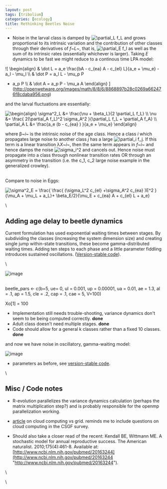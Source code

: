 ```yaml
---
layout: post
tags: [tribolium]
categories: [ecology]
title: Rethinking Beetles Noise
---
```







 








-   Noise in the larval class is damped by ![ \\partial\_L f\_L
    ](http://openwetware.org/images/math/d/0/8/d084393ee59f54a76685ec96a58d5713.png)
    and grows proportional to its intrinsic variation and the
    contribution of other classes through their derivatives of *f*~*L*~,
    that is, ![ \\partial\_E f\_l
    ](http://openwetware.org/images/math/0/8/c/08c6845f4c466dddff7c0cf1d0c9bdd9.png)
    as well as the sum of its intrinsic rates (essentially whichever is
    larger). Taking *E* dynamics to be fast we might reduce to a
    continous time LPA model:

![ \\begin{align} & \\dot L = a\_e \\frac{bA - c\_{ea} A - c\_{el}
L}{a\_e + \\mu\_e} - a\_l - \\mu\_l \\\\ & \\dot P = a\_l L - \\mu\_p P
- a\_p P \\\\ & \\dot A = a\_p P - \\mu\_a A \\end{align}
](http://openwetware.org/images/math/8/8/6/8868897b28c0269a662476f8cdaba956.png)

and the larval fluctuations are essentially:

![ \\begin{align} \\sigma\^2\_L &= \\frac{\\nu + \\beta\_L}{2
\\partial\_L f\_L} \\\\ \\nu &= \\frac{ 2(\\partial\_A f\_L)\^2
\\sigma\_A\^2 }{\\partial\_L f\_L + \\partial\_A f\_A} \\\\ \\partial\_A
L &= \\frac{a\_e (b - c\_{ea} ) }{a\_e + \\mu\_e} \\end{align}
](http://openwetware.org/images/math/0/b/2/0b28c653e98e1add40660bcfa8397dfa.png)

where β~*i*~ is the intrinsic noise of the age class. Hence a class *i*
which propagates large noise to another class *j* has a large ![
\\partial\_i f\_j
](http://openwetware.org/images/math/7/b/e/7be2b5af5d2cc89a7191b64172d0111a.png).
If this term is a linear transition λ*X*~*i*~, then the same term
appears in *f*~*i*~ and hence damps the noise ![ \\sigma\_i\^2
](http://openwetware.org/images/math/8/5/8/858533c45c5df12a7e743e031638f296.png)
and cancels out. Hence noise must propagate into a class through
nonlinear transition rates OR through an asymmetry in the transition
(i.e. the c\_1, c\_2 large noise example in the generalized crowley).

\
 Compare to noise in Eggs:

![ \\sigma\^2\_E = \\frac{ \\frac{ (\\sigma\_L\^2 c\_{el} +\\sigma\_A\^2
c\_{ea} )E\^2 }{\\mu\_A + \\mu\_L + a\_L}+ \\beta\_E/2}{\\mu\_E +
c\_{ea} A + c\_{el} L + a\_e}
](http://openwetware.org/images/math/c/b/4/cb43757c3eeb52669b9771261087ddd2.png)

\

Adding age delay to beetle dynamics
-----------------------------------

Current formulation has used exponential waiting times between stages.
By subdividing the classes (increasing the system dimension size) and
creating single jump within-state transitions, these become
gamma-distributed waiting times. Adding ten steps to each phase and a
little parameter fiddling introduces sustained oscillations.
([Version-stable
code](http://github.com/cboettig/structured-populations/blob/a03864e0e22ae210f784f51988e9eb1812005177/R/gamma_beetles.R "http://github.com/cboettig/structured-populations/blob/a03864e0e22ae210f784f51988e9eb1812005177/R/gamma_beetles.R")).

\

![image](http://openwetware.org/images/e/e1/Age_delay.png)

\
 beetle\_pars <- c(b=5, ue= 0, ul = 0.001, up = 0.00001, ua = 0.01, ae =
1.3, al = .1, ap = 1.5, cle = .2, cap = .1, cae = 5, V=100)

Xo[1] = 100

-   Implementation still needs trouble-shooting, variance dynamics don't
    seem to be being computed correctly. **done**
-   Adult class doesn't need multiple stages. **done**
-   Code should allow for a general k classes rather than a fixed 10
    classes. **done**

and now we have noise in oscillatory, gamma-waiting model:

![image](http://openwetware.org/images/d/d2/Oscillate_noise.png)

-   parameters as before, see [version-stable
    code](http://github.com/cboettig/structured-populations/blob/0af18d6f4b63ef63ced376f0c73cec16b83c66b5/R/gamma_beetles.R "http://github.com/cboettig/structured-populations/blob/0af18d6f4b63ef63ced376f0c73cec16b83c66b5/R/gamma_beetles.R").

\

Misc / Code notes
-----------------

-   R-evolution parallelizes the variance dynamics calculation (perhaps
    the matrix multiplication step?) and is probably responsible for the
    openmp parallelization working.

-   [article](http://arxiv.org/abs/1005.2718# "http://arxiv.org/abs/1005.2718#")
    on cloud computing vs grid. reminds me to include questions on cloud
    computing in the CSGF survey.
-   Should also take a closer read of the recent: Kendall BE, Wittmann
    ME. A stochastic model for annual reproductive success. The American
    naturalist. 2010;175(4):461-8. Available at:
    [http://www.ncbi.nlm.nih.gov/pubmed/20163244](http://www.ncbi.nlm.nih.gov/pubmed/20163244 "http://www.ncbi.nlm.nih.gov/pubmed/20163244").

\

\

